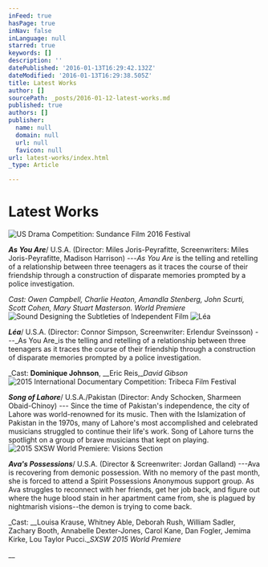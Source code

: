 ```yaml
---
inFeed: true
hasPage: true
inNav: false
inLanguage: null
starred: true
keywords: []
description: ''
datePublished: '2016-01-13T16:29:42.132Z'
dateModified: '2016-01-13T16:29:38.505Z'
title: Latest Works
author: []
sourcePath: _posts/2016-01-12-latest-works.md
published: true
authors: []
publisher:
  name: null
  domain: null
  url: null
  favicon: null
url: latest-works/index.html
_type: Article

---
```

# Latest Works
![US Drama Competition: Sundance Film 2016 Festival](https://the-grid-user-content.s3-us-west-2.amazonaws.com/28cdc79e-3172-46e9-aca3-decd75ec2249.png)

**_As You Are_**/ U.S.A. (Director: Miles Joris-Peyrafitte, Screenwriters: Miles Joris-Peyrafitte, Madison Harrison) ---_As You Are_ is the telling and retelling of a relationship between three teenagers as it traces the course of their friendship through a construction of disparate memories prompted by a police investigation.

_Cast: Owen Campbell, Charlie Heaton, Amandla Stenberg, John Scurti, Scott Cohen, Mary Stuart Masterson. World Premiere_
![Sound Designing the Subtleties of Independent Film](https://s3-us-west-2.amazonaws.com/the-grid-img/p/45ab03531e81733c3c13d64537c5f9d744903ce1.png)
![Léa](https://the-grid-user-content.s3-us-west-2.amazonaws.com/8a31d303-c538-40e7-8add-77a0084820a5.jpg)

**_Léa_**/ U.S.A. (Director: Connor Simpson, Screenwriter: Erlendur Sveinsson) ---_As You Are_is the telling and retelling of a relationship between three teenagers as it traces the course of their friendship through a construction of disparate memories prompted by a police investigation.

_Cast: [][0]__Dominique Johnson__, [][1]__Eric Reis,__David Gibson_
![2015 International Documentary Competition: Tribeca Film Festival](https://the-grid-user-content.s3-us-west-2.amazonaws.com/b5fabecf-81ea-4e6e-8ac6-6328ffdae494.jpg)

**_Song of Lahore_**/ U.S.A./Pakistan (Director: Andy Schocken, Sharmeen Obaid-Chinoy) --- Since the time of Pakistan's independence, the city of Lahore was world-renowned for its music. Then with the Islamization of Pakistan in the 1970s, many of Lahore's most accomplished and celebrated musicians struggled to continue their life's work. Song of Lahore turns the spotlight on a group of brave musicians that kept on playing.
![2015 SXSW World Premiere: Visions Section](https://the-grid-user-content.s3-us-west-2.amazonaws.com/cc90f889-9118-48e3-9a4f-415ec623bf7f.jpg)

**_Ava's Possessions_**/ U.S.A. (Director & Screenwriter: Jordan Galland) ---Ava is recovering from demonic possession. With no memory of the past month, she is forced to attend a Spirit Possessions Anonymous support group. As Ava struggles to reconnect with her friends, get her job back, and figure out where the huge blood stain in her apartment came from, she is plagued by nightmarish visions--the demon is trying to come back.

_Cast: __Louisa Krause, Whitney Able, Deborah Rush, William Sadler, Zachary Booth, Annabelle Dexter-Jones, Carol Kane, Dan Fogler, Jemima Kirke, Lou Taylor Pucci.__SXSW 2015 World Premiere_

__

[0]: http://www.imdb.com/name/nm5311380/?ref_=tt_cl_t1
[1]: http://www.imdb.com/name/nm3187438/?ref_=tt_cl_t2